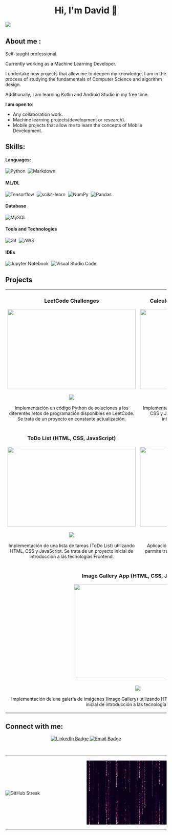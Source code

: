 <div align="center">
<h1 align="center">Hi, I'm David 👋</h1>
</div>
<img src="https://i.imgur.com/fdf2Fn6.png">

## About me :
Self-taught professional.

Currently working as a Machine Learning Developer.

I undertake new projects that allow me to deepen my knowledge. I am in the process of studying the fundamentals of Computer Science and algorithm design. 

Additionally, I am learning Kotlin and Android Studio in my free time.

 **I am open to**:

- Any collaboration work.
- Machine learning projects(development or research).
- Mobile projects that allow me to learn the concepts of Mobile Development.

## Skills:

#### Languages:

![Python](https://img.shields.io/badge/Python-3776AB?style=for-the-badge&logo=python&logoColor=white)&nbsp;
![Markdown](https://img.shields.io/badge/markdown-%23000000.svg?style=for-the-badge&logo=markdown&logoColor=white)

#### ML/DL

![Tensorflow](https://img.shields.io/badge/TensorFlow-FF6F00?style=for-the-badge&logo=tensorflow&logoColor=white)&nbsp;
![scikit-learn](https://img.shields.io/badge/scikit--learn-%23F7931E.svg?style=for-the-badge&logo=scikit-learn&logoColor=white)&nbsp;
![NumPy](https://img.shields.io/badge/numpy-%23013243.svg?style=for-the-badge&logo=numpy&logoColor=white)&nbsp;
![Pandas](https://img.shields.io/badge/pandas-%23150458.svg?style=for-the-badge&logo=pandas&logoColor=white)&nbsp;

#### Database

![MySQL](https://img.shields.io/badge/MySQL-00000F?style=for-the-badge&logo=mysql&logoColor=white)&nbsp;

#### Tools and Technologies

![Git](https://img.shields.io/badge/GIT-E44C30?style=for-the-badge&logo=git&logoColor=white)&nbsp;
![AWS](https://img.shields.io/badge/Amazon_AWS-232F3E?style=flat&logo=amazon-aws&logoColor=white)&nbsp;

#### IDEs

![Jupyter Notebook](https://img.shields.io/badge/jupyter-%23FA0F00.svg?style=for-the-badge&logo=jupyter&logoColor=white)&nbsp;
![Visual Studio Code](https://img.shields.io/badge/Visual%20Studio%20Code-0078d7.svg?style=for-the-badge&logo=visual-studio-code&logoColor=white)&nbsp;

## Projects

<table>
<tr>
  <td width="50%" valign="top">
    <h3 align="center">LeetCode Challenges</h3>
    <div align="center">
      <a href="https://github.com/Davidpm02/PYTHON___Retos_Programacion_LeetCode" target="_blank">
        <img src="https://i.imgur.com/Sdn9pdD.png" width="400" height="250">
      </a>
      <p>
        <a href="https://github.com/Davidpm02/PYTHON___Retos_Programacion_LeetCode" target="_blank">
          <img src="https://img.shields.io/badge/CÓDIGO-ff9?style=for-the-badge&logo=github&logoColor=black">
        </a>
      </p>
      <p>Implementación en código Python de soluciones a los diferentes retos de programación disponibles en LeetCode. Se trata de un proyecto en constante actualización.</p>
    </div>
  </td>
  
  <td width="50%" valign="top">
    <h3 align="center">Calculadora Web (HTML, CSS, JavaScript)</h3>
    <div align="center">
      <a href="https://github.com/Davidpm02/js_basic_calculator_app" target="_blank">
        <img src="https://i.imgur.com/sT6Q7U1.png" width="400" height="250">
      </a>
      <p>
        <a href="https://github.com/Davidpm02/js_basic_calculator_app" target="_blank">
          <img src="https://img.shields.io/badge/CÓDIGO-ff9?style=for-the-badge&logo=github&logoColor=black">
        </a>
      </p>
      <p>Implementación de una calculadora web utilizando HTML, CSS y JavaScript. Se trata de un proyecto inicial de introducción a las tecnologías Frontend.</p>
    </div>
  </td>
</tr>

<tr>
  <td width="50%" valign="top">
    <h3 align="center">ToDo List (HTML, CSS, JavaScript)</h3>
    <div align="center">
      <a href="https://github.com/Davidpm02/js_basic_ToDo_app" target="_blank">
        <img src="https://i.imgur.com/rDMlsKF.png" width="400" height="250">
      </a>
      <p>
        <a href="https://github.com/Davidpm02/js_basic_ToDo_app" target="_blank">
          <img src="https://img.shields.io/badge/CÓDIGO-ff9?style=for-the-badge&logo=github&logoColor=black">
        </a>
      </p>
      <p>Implementación de una lista de tareas (ToDo List) utilizando HTML, CSS y JavaScript. Se trata de un proyecto inicial de introducción a las tecnologías Frontend.</p>
    </div>
  </td>
  
  <td width="50%" valign="top">
    <h3 align="center">Voice2TextJS</h3>
    <div align="center">
      <a href="https://github.com/Davidpm02/Voice2TextJS_Electron" target="_blank">
        <img src="https://i.imgur.com/DgJZx6h.png" width="400" height="250">
      </a>
      <p>
        <a href="https://github.com/Davidpm02/Voice2TextJS_Electron" target="_blank">
          <img src="https://img.shields.io/badge/CÓDIGO-ff9?style=for-the-badge&logo=github&logoColor=black">
        </a>
      </p>
      <p>Aplicación de escritorio desarrollada con Electron que permite transcribir audio a texto utilizando Whisper.cpp.</p>
    </div>
  </td>
</tr>
<tr>
  <td colspan="2" valign="top">
    <h3 align="center">Image Gallery App (HTML, CSS, JavaScript)</h3>
    <div align="center">
      <a href="https://github.com/Davidpm02/js_basic_image_gallery_app" target="_blank">
        <img src="https://i.imgur.com/z2OY4w5.png" width="400" height="300">
      </a>
      <p>
        <a href="https://github.com/Davidpm02/js_basic_image_gallery_app" target="_blank">
          <img src="https://img.shields.io/badge/CÓDIGO-ff9?style=for-the-badge&logo=github&logoColor=black">
        </a>
      </p>
      <p>Implementación de una galería de imágenes (Image Gallery) utilizando HTML, CSS y JavaScript. Se trata de un proyecto inicial de introducción a las tecnologías Frontend.</p>
    </div>
  </td>
</tr>
</table>





##  Connect with me:

<p align="center">
  <a href="https://www.linkedin.com/in/david-padilla-muñoz-52126725a">
    <img src="https://img.shields.io/badge/-David_Padilla_Muñoz-blue?style=flat-square&logo=Linkedin&logoColor=white" alt="LinkedIn Badge">
  </a>
  <a href="mailto:dpadilla_dev@proton.me">
    <img src="https://img.shields.io/badge/-dpadilla_dev@proton.me-c14438?style=flat-square&logo=Gmail&logoColor=white" alt="Email Badge">
  </a>
</p>


<br>
<hr>

<div style="display: flex; align-items: center; justify-content: space-between; width: 100%;">
    <span style="display: inline-block;">
        <a href="https://git.io/streak-stats" style="text-decoration: none;">
            <img src="https://github-readme-streak-stats.herokuapp.com?user=Davidpm02&theme=darcula&date_format=j%20M%5B%20Y%5D&card_width=500&card_height=200&fire=EB6D00" alt="GitHub Streak" style="max-width: 100%; height: auto; vertical-align: middle;" />
        </a>
    </span>
    <span style="display: inline-block; margin-left: 20px;">
        <img alt="GIF" src="./PurpleMatrix.gif" align="right" style="width: 250px; height: 200px; vertical-align: middle;" />
    </span>
</div>


---

